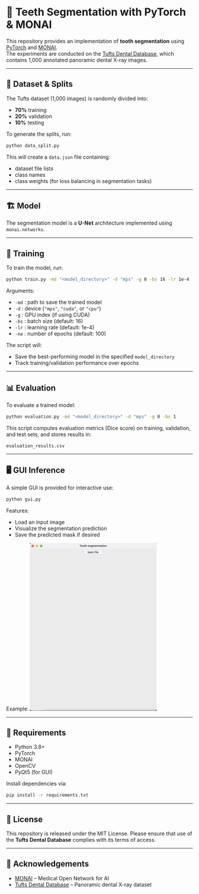 # 🦷 Teeth Segmentation with PyTorch & MONAI

This repository provides an implementation of **tooth segmentation** using [PyTorch](https://pytorch.org/) and [MONAI](https://monai.io/).  
The experiments are conducted on the [Tufts Dental Database](http://tdd.ece.tufts.edu/), which contains 1,000 annotated panoramic dental X-ray images.

---

## 📂 Dataset & Splits
The Tufts dataset (1,000 images) is randomly divided into:
- **70%** training  
- **20%** validation  
- **10%** testing  

To generate the splits, run:
```bash
python data_split.py
````

This will create a `data.json` file containing:

* dataset file lists
* class names
* class weights (for loss balancing in segmentation tasks)

---

## 🏗 Model

The segmentation model is a **U-Net** architecture implemented using `monai.networks`.

---

## 🚀 Training

To train the model, run:

```bash
python train.py -md "<model_directory>" -d "mps" -g 0 -bs 16 -lr 1e-4 -ne 100
```

Arguments:

* `-md` : path to save the trained model
* `-d`  : device (`"mps"`, `"cuda"`, or `"cpu"`)
* `-g`  : GPU index (if using CUDA)
* `-bs` : batch size (default: 16)
* `-lr` : learning rate (default: 1e-4)
* `-ne` : number of epochs (default: 100)

The script will:

* Save the best-performing model in the specified `model_directory`
* Track training/validation performance over epochs

---

## 📊 Evaluation

To evaluate a trained model:

```bash
python evaluation.py -md "<model_directory>" -d "mps" -g 0 -bs 1
```

This script computes evaluation metrics (Dice score) on training, validation, and test sets, and stores results in:

```
evaluation_results.csv
```

---

## 🖥 GUI Inference

A simple GUI is provided for interactive use:

```bash
python gui.py
```

Features:

* Load an input image
* Visualize the segmentation prediction
* Save the predicted mask if desired

Example:
![](gui.gif)

---

## 📌 Requirements

* Python 3.8+
* PyTorch
* MONAI
* OpenCV
* PyQt5 (for GUI)

Install dependencies via:

```bash
pip install -r requirements.txt
```

---

## 📜 License

This repository is released under the MIT License.
Please ensure that use of the **Tufts Dental Database** complies with its terms of access.

---

## 🙌 Acknowledgements

* [MONAI](https://monai.io/) – Medical Open Network for AI
* [Tufts Dental Database](http://tdd.ece.tufts.edu/) – Panoramic dental X-ray dataset

